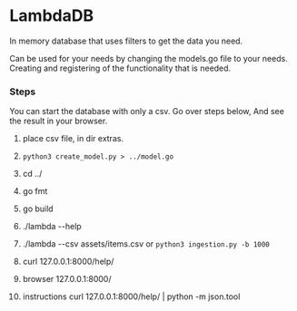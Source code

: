 # LambdaDB
In memory database that uses filters to get the data you need.

Can be used for your needs by changing the models.go file to your needs.
Creating and registering of the functionality that is needed.


### Steps
You can start the database with only a csv.
Go over steps below, And see the result in your browser.
1. place csv file, in dir extras.
2. `python3 create_model.py > ../model.go`
3. cd ../
4. go fmt
5. go build
6. ./lambda --help
7. ./lambda  --csv assets/items.csv or `python3 ingestion.py -b 1000`
9. curl 127.0.0.1:8000/help/
10. browser 127.0.0.1:8000/


11. instructions curl 127.0.0.1:8000/help/ | python -m json.tool

